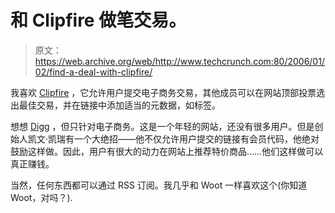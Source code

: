 # 和 Clipfire 做笔交易。

> 原文：<https://web.archive.org/web/http://www.techcrunch.com:80/2006/01/02/find-a-deal-with-clipfire/>

我喜欢 [Clipfire](https://web.archive.org/web/20160305100611/http://www.clipfire.com/) ，它允许用户提交电子商务交易，其他成员可以在网站顶部投票选出最佳交易，并在链接中添加适当的元数据，如标签。

想想 [Digg](https://web.archive.org/web/20160305100611/http://www.techcrunch.com/2005/07/11/profile-digg-2o/) ，但只针对电子商务。这是一个年轻的网站，还没有很多用户。但是创始人凯文·凯瑞有一个大绝招——他不仅允许用户提交的链接有会员代码，他绝对鼓励这样做。因此，用户有很大的动力在网站上推荐特价商品……他们这样做可以真正赚钱。

当然，任何东西都可以通过 RSS 订阅。我几乎和 Woot 一样喜欢这个(你知道 Woot，对吗？).